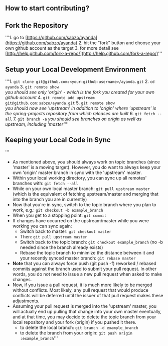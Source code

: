 ## How to start contributing?

## Fork the Repository

'''1. go to [https://github.com/sabzo/ayanda](https://github.com/sabzo/ayanda)
2. hit the "fork" button and choose your own github account as the target
3. for more detail see [http://help.github.com/fork-a-repo/](http://help.github.com/fork-a-repo/)'''

## Setup your Local Development Environment

'''1. `git clone git@github.com:<your-github-username>/ayanda.git`
2. `cd ayanda`
3. `git remote show`  
_you should see only 'origin' - which is the fork you created for your own github account_
4. `git remote add upstream git@github.com:sabzo/ayanda.git`
5. `git remote show`  
_you should now see 'upstream' in addition to 'origin' where 'upstream' is the spring-projects repository from which releases are built_
6. `git fetch --all`
7. `git branch -a`
_you should see branches on origin as well as upstream, including 'master'_'''

## Keeping your Local Code in Sync
'''
* As mentioned above, you should always work on topic branches (since 'master' is a moving target). However, you do want to always keep your own 'origin' master branch in sync with the 'upstream' master.
* Within your local working directory, you can sync up all remotes' branches with: `git fetch --all`
* While on your own local master branch: `git pull upstream master` (which is the equivalent of fetching upstream/master and merging that into the branch you are in currently)
* Now that you're in sync, switch to the topic branch where you plan to work, e.g.: `git checkout -b example_branch`
* When you get to a stopping point: `git commit`
* If changes have occurred on the upstream/master while you were working you can sync again:
    - Switch back to master: `git checkout master`
    - Then: `git pull upstream master`
    - Switch back to the topic branch: `git checkout example_branch` (no -b needed since the branch already exists)
    - Rebase the topic branch to minimize the distance between it and your recently synced master branch: `git rebase master`
* **Note** that you can always force push (git push -f) reworked / rebased commits against the branch used to submit your pull request. In other words, you do not need to issue a new pull request when asked to make changes.
* Now, if you issue a pull request, it is much more likely to be merged without conflicts. Most likely, any pull request that would produce conflicts will be deferred until the issuer of that pull request makes these adjustments.
* Assuming your pull request is merged into the 'upstream' master, you will actually end up pulling that change into your own master eventually, and at that time, you may decide to delete the topic branch from your local repository and your fork (origin) if you pushed it there.
    - to delete the local branch: `git branch -d example_branch`
    - to delete the branch from your origin: `git push origin :example_branch`'''
